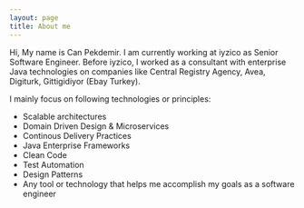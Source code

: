 ```yaml
---
layout: page
title: About me
---
```


Hi, My name is Can Pekdemir. I am currently working at iyzico as Senior Software Engineer.
Before iyzico, I worked as a consultant with enterprise Java technologies on companies like Central Registry Agency, Avea, Digiturk, Gittigidiyor (Ebay Turkey).

I mainly focus on following technologies or principles:

-	Scalable architectures
-	Domain Driven Design & Microservices
-	Continous Delivery Practices
-	Java Enterprise Frameworks
- Clean Code
-	Test Automation
-	Design Patterns
-	Any tool or technology that helps me accomplish my goals as a software engineer
